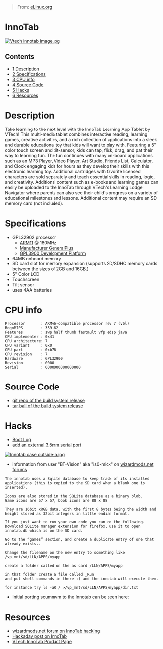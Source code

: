 > From: [eLinux.org](http://eLinux.org/InnoTab "http://eLinux.org/InnoTab")


# InnoTab



[![Vtech innotab
image.jpg](http://eLinux.org/images/thumb/e/e4/Vtech_innotab_image.jpg/220px-Vtech_innotab_image.jpg)](http://eLinux.org/File:Vtech_innotab_image.jpg)

## Contents

-   [1 Description](#description)
-   [2 Specifications](#specifications)
-   [3 CPU info](#cpu-info)
-   [4 Source Code](#source-code)
-   [5 Hacks](#hacks)
-   [6 Resources](#resources)

# Description

Take learning to the next level with the InnoTab Learning App Tablet by
VTech! This multi-media tablet combines interactive reading, learning
games, creative activities, and a rich collection of applications into a
sleek and durable educational toy that kids will want to play with.
Featuring a 5" color touch screen and tilt-sensor, kids can tap, flick,
drag, and pat their way to learning fun. The fun continues with many
on-board applications such as an MP3 Player, Video Player, Art Studio,
Friends List, Calculator, and Clock engaging kids for hours as they
develop their skills with this electronic learning toy. Additional
cartridges with favorite licensed characters are sold separately and
teach essential skills in reading, logic, and creativity. Additional
content such as e-books and learning games can easily be uploaded to the
InnoTab through VTech's Learning Lodge Navigator where parents can also
see their child's progress on a variety of educational milestones and
lessons. Additional content may require an SD memory card (not
included).

# Specifications

-   GPL32902 processor
    -   [ARM11](http://eLinux.org/ARM_Processor "ARM Processor") @ 180MHz
    -   [Manufacturer GeneralPlus](http://www.generalplus.com)
    -   [GPL3900 Development
        Platform](http://translate.google.com/translate?sl=auto&tl=en&js=n&prev=_t&hl=en&ie=UTF-8&layout=2&eotf=1&u=http%3A%2F%2Fwww.threeway.cc%2Fsitecn%2FInfo.aspx%3Ftid%3D1413%26pid%3D1611&act=url)
-   64MB onboard memory
-   SD card slot for memory expansion (supports SD/SDHC memory cards
    between the sizes of 2GB and 16GB.)
-   5" Color LCD
-   Touchscreen
-   Tilt sensor
-   uses 4AA batteries

# CPU info

    Processor       : ARMv6-compatible processor rev 7 (v6l)
    BogoMIPS        : 359.62
    Features        : swp half thumb fastmult vfp edsp java
    CPU implementer : 0x41
    CPU architecture: 7
    CPU variant     : 0x0
    CPU part        : 0xb76
    CPU revision    : 7
    Hardware        : GPL32900
    Revision        : 0000
    Serial          : 0000000000000000

# Source Code

-   [git repo of the build system
    release](https://github.com/prpplague/VTech-InnoTab)
-   [tar ball of the build system
    release](https://github.com/prpplague/VTech-Release)

# Hacks

-   [Boot Log](http://eLinux.org/images/c/c2/Innotab-boot.txt "Innotab-boot.txt")
-   [add an external 3.5mm serial
    port](http://eLinux.org/InnoTab_3.5mm_Uart "InnoTab 3.5mm Uart")

[![Innotab case
outside-a.jpg](http://eLinux.org/images/thumb/a/ac/Innotab_case_outside-a.jpg/160px-Innotab_case_outside-a.jpg)](http://eLinux.org/File:Innotab_case_outside-a.jpg)

-   information from user "BT-Vision" aka "is0-mick" on [wizardmods.net
    forums](http://www.wizardmods.net/member.php?u=19207)

<!-- -->

    The innotab uses a Sqlite database to keep track of its installed applications (this is copied to the SD card when a blank one is inserted).

    Icons are also stored in the SQLite database as a binary blob.
    Game icons are 57 x 57, book icons are 88 x 88

    They are 16bit xRGB data, with the first 8 bytes being the width and height stored as 32bit integers in little endian format.

    If you just want to run your own code you can do the following.
    Download SQLite manager extension for firefox, use it to open innotab.db which is on the SD card.

    Go to the “games” section, and create a duplicate entry of one that already exists..

    Change the filename on the new entry to something like /vp_mnt/sd/LLN/APPS/myapp

    create a folder called on the as card /LLN/APPS/myapp

    in that folder create a file called _Run
    and put shell commands in there :) and the innotab will execute them.

    for instance try ls -aR / >/vp_mnt/sd/LLN/APPS/myapp/dir.txt



-   Initial porting scummvm to the Innotab can be seen here:

# Resources

-   [wizardmods.net forum on InnoTab
    hacking](http://www.wizardmods.net/f446/vtech-innotab-hack-hacking-130417/)
-   [Hackaday post on
    InnoTab](http://hackaday.com/2012/05/24/putting-linux-on-the-vtech-innotab/)
-   [VTech InnoTab Product
    Page](http://www.vtechkids.com/brands/brand_view/innotab)


